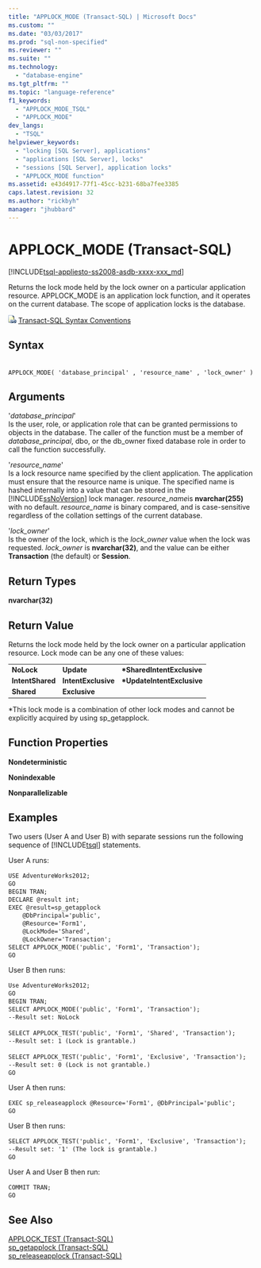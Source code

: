 ```yaml
---
title: "APPLOCK_MODE (Transact-SQL) | Microsoft Docs"
ms.custom: ""
ms.date: "03/03/2017"
ms.prod: "sql-non-specified"
ms.reviewer: ""
ms.suite: ""
ms.technology: 
  - "database-engine"
ms.tgt_pltfrm: ""
ms.topic: "language-reference"
f1_keywords: 
  - "APPLOCK_MODE_TSQL"
  - "APPLOCK_MODE"
dev_langs: 
  - "TSQL"
helpviewer_keywords: 
  - "locking [SQL Server], applications"
  - "applications [SQL Server], locks"
  - "sessions [SQL Server], application locks"
  - "APPLOCK_MODE function"
ms.assetid: e43d4917-77f1-45cc-b231-68ba7fee3385
caps.latest.revision: 32
ms.author: "rickbyh"
manager: "jhubbard"
---
```

# APPLOCK_MODE (Transact-SQL)
[!INCLUDE[tsql-appliesto-ss2008-asdb-xxxx-xxx_md](../../relational-databases/import-export/includes/tsql-appliesto-ss2008-asdb-xxxx-xxx-md.md)]

  Returns the lock mode held by the lock owner on a particular application resource. APPLOCK_MODE is an application lock function, and it operates on the current database. The scope of application locks is the database.  
  
 ![Topic link icon](../../database-engine/configure/windows/media/topic-link.gif "Topic link icon") [Transact-SQL Syntax Conventions](../Topic/Transact-SQL%20Syntax%20Conventions%20\(Transact-SQL\).md)  
  
## Syntax  
  
```  
  
APPLOCK_MODE( 'database_principal' , 'resource_name' , 'lock_owner' )  
```  
  
## Arguments  
 '*database_principal*'  
 Is the user, role, or application role that can be granted permissions to objects in the database. The caller of the function must be a member of *database_principal*, dbo, or the db_owner fixed database role in order to call the function successfully.  
  
 '*resource_name*'  
 Is a lock resource name specified by the client application. The application must ensure that the resource name is unique. The specified name is hashed internally into a value that can be stored in the [!INCLUDE[ssNoVersion](../../advanced-analytics/r-services/includes/ssnoversion-md.md)] lock manager. *resource_name*is **nvarchar(255)** with no default. *resource_name* is binary compared, and is case-sensitive regardless of the collation settings of the current database.  
  
 '*lock_owner*'  
 Is the owner of the lock, which is the *lock_owner* value when the lock was requested. *lock_owner* is **nvarchar(32)**, and the value can be either **Transaction** (the default) or **Session**.  
  
## Return Types  
 **nvarchar(32)**  
  
## Return Value  
 Returns the lock mode held by the lock owner on a particular application resource. Lock mode can be any one of these values:  
  
||||  
|-|-|-|  
|**NoLock**|**Update**|**\*SharedIntentExclusive**|  
|**IntentShared**|**IntentExclusive**|**\*UpdateIntentExclusive**|  
|**Shared**|**Exclusive**||  
  
 *This lock mode is a combination of other lock modes and cannot be explicitly acquired by using sp_getapplock.  
  
## Function Properties  
 **Nondeterministic**  
  
 **Nonindexable**  
  
 **Nonparallelizable**  
  
## Examples  
 Two users (User A and User B) with separate sessions run the following sequence of [!INCLUDE[tsql](../../advanced-analytics/r-services/includes/tsql-md.md)] statements.  
  
 User A runs:  
  
```  
USE AdventureWorks2012;  
GO  
BEGIN TRAN;  
DECLARE @result int;  
EXEC @result=sp_getapplock  
    @DbPrincipal='public',  
    @Resource='Form1',  
    @LockMode='Shared',  
    @LockOwner='Transaction';  
SELECT APPLOCK_MODE('public', 'Form1', 'Transaction');  
GO  
```  
  
 User B then runs:  
  
```  
Use AdventureWorks2012;  
GO  
BEGIN TRAN;  
SELECT APPLOCK_MODE('public', 'Form1', 'Transaction');  
--Result set: NoLock  
  
SELECT APPLOCK_TEST('public', 'Form1', 'Shared', 'Transaction');  
--Result set: 1 (Lock is grantable.)  
  
SELECT APPLOCK_TEST('public', 'Form1', 'Exclusive', 'Transaction');  
--Result set: 0 (Lock is not grantable.)  
GO  
```  
  
 User A then runs:  
  
```  
EXEC sp_releaseapplock @Resource='Form1', @DbPrincipal='public';  
GO  
```  
  
 User B then runs:  
  
```  
SELECT APPLOCK_TEST('public', 'Form1', 'Exclusive', 'Transaction');  
--Result set: '1' (The lock is grantable.)  
GO  
```  
  
 User A and User B then run:  
  
```  
COMMIT TRAN;  
GO  
```  
  
## See Also  
 [APPLOCK_TEST &#40;Transact-SQL&#41;](../../t-sql/functions/applock-test-transact-sql.md)   
 [sp_getapplock &#40;Transact-SQL&#41;](../../relational-databases/system-stored-procedures/sp-getapplock-transact-sql.md)   
 [sp_releaseapplock &#40;Transact-SQL&#41;](../../relational-databases/system-stored-procedures/sp-releaseapplock-transact-sql.md)  
  
  